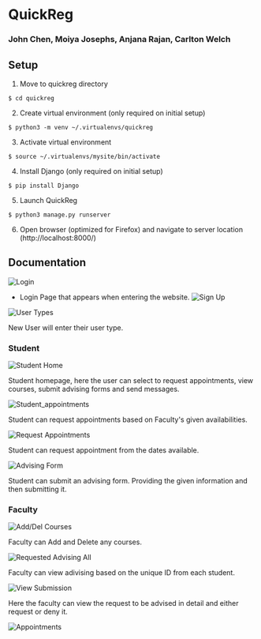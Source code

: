 # QuickReg

### John Chen, Moiya Josephs, Anjana Rajan, Carlton Welch

## Setup

1. Move to quickreg directory
```
$ cd quickreg
```
2. Create virtual environment (only required on initial setup)
```
$ python3 -m venv ~/.virtualenvs/quickreg
```
3. Activate virtual environment
```
$ source ~/.virtualenvs/mysite/bin/activate
```
4. Install Django (only required on initial setup)
```
$ pip install Django
```
5. Launch QuickReg
```
$ python3 manage.py runserver
```
6. Open browser (optimized for Firefox) and navigate to server location (http://localhost:8000/)

## Documentation
![Login](aa2/pics/Login_picture.jpg "Login Page that appears when entering the website.")

- Login Page that appears when entering the website.
![Sign Up](aa2/pics/sign_up_pg.png "Sign up page that appears when entering the website.")

![User Types](aa2/pics/user_types.png "User Types")

New User will enter their user type.
### Student
![Student Home](aa2/pics/student_home.png "Student Home")

Student homepage, here the user can select to request appointments, view courses, submit advising forms and send messages.

![Student_appointments](aa2/pics/student_appointments.png "Student Appointment")

Student can request appointments based on Faculty's given availabilities.

![Request Appointments](aa2/pics/request_appointments.png "Student Request Appointment")

Student can request appointment from the dates available.

![Advising Form](aa2/pics/advising_form.png "Student Advising Form")

Student can submit an advising form. Providing the given information and then submitting it.





### Faculty

![Add/Del Courses](aa2/pics/add_del_courses.png "Student Request Appointment")

Faculty can Add and Delete any courses.

![Requested Advising All](aa2/pics/faculty_advising.png "Student Request Appointment")

Faculty can view adivising based on the unique ID from each student.

![View Submission](aa2/pics/viewing_sub.png "Student Request Appointment")

Here the faculty can view the request to be advised in detail and either request or deny it.

![Appointments](aa2/pics/appointments.png "Appointment")

